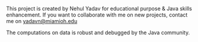
This project is created by Nehul Yadav for educational purpose & Java skills enhancement. If you want to collaborate with
me on new projects, contact me on yadavn@miamioh.edu

The computations on data is robust and debugged by the Java community. 


